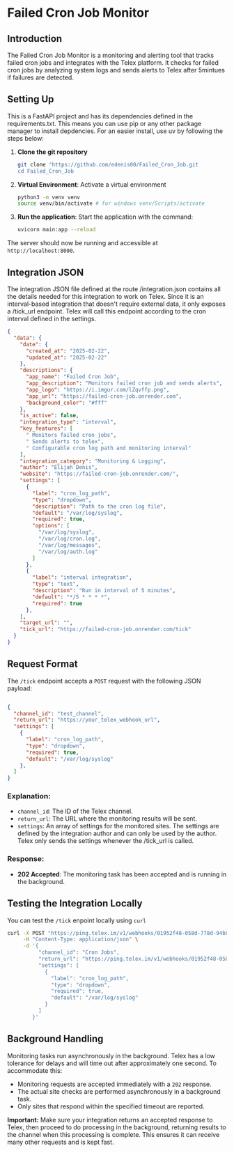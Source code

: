 # Failed Cron Job Monitor

## Introduction

The Failed Cron Job Monitor is a monitoring and alerting tool that tracks failed cron jobs and integrates with the Telex platform. It checks for failed cron jobs by analyzing system logs and sends alerts to Telex after 5mintues if failures are detected.

## Setting Up

This is a FastAPI project and has its dependencies defined in the requirements.txt. This means you can use pip or any other package manager to install depdencies. For an easier install, use uv by following the steps below:

1. **Clone the git repository**
    ```bash
    git clone "https://github.com/edenis00/Failed_Cron_Job.git
    cd Failed_Cron_Job
    ```

2. **Virtual Environment**: Activate a virtual environment
    ```bash
    python3 -m venv venv
    source venv/bin/activate # for windows venv/Scripts/activate
    ```

3. **Run the application**: Start the application with the command:
    ```bash
    uvicorn main:app --reload
    ```


The server should now be running and accessible at `http://localhost:8000`.

## Integration JSON

The integration JSON file defined at the route /integration.json contains all the details needed for this integration to work on Telex. Since it is an interval-based integration that doesn't require external data, it only exposes a /tick_url endpoint. Telex will call this endpoint according to the cron interval defined in the settings.

```json
{
  "data": {
    "date": {
      "created_at": "2025-02-22",
      "updated_at": "2025-02-22"
    },
    "descriptions": {
      "app_name": "Failed Cron Job",
      "app_description": "Monitors failed cron job and sends alerts",
      "app_logo": "https://i.imgur.com/lZqvffp.png",
      "app_url": "https://failed-cron-job.onrender.com",
      "background_color": "#fff"
    },
    "is_active": false,
    "integration_type": "interval",
    "key_features": [
      " Monitors failed cron jobs",
      " Sends alerts to telex",
      " Configurable cron log path and monitoring interval"
    ],
    "integration_category": "Monitoring & Logging",
    "author": "Elijah Denis",
    "website": "https://failed-cron-job.onrender.com/",
    "settings": [
      {
        "label": "cron_log_path",
        "type": "dropdown",
        "description": "Path to the cron log file",
        "default": "/var/log/syslog",
        "required": true,
        "options": [
          "/var/log/syslog",
          "/var/log/cron.log",
          "/var/log/messages",
          "/var/log/auth.log"
        ]
      },
      {
        "label": "interval integration",
        "type": "text",
        "description": "Run in interval of 5 minutes",
        "default": "*/5 * * * *",
        "required": true
      },
    ],
    "target_url": "",
    "tick_url": "https://failed-cron-job.onrender.com/tick"
  }
}
```

## Request Format

The `/tick` endpoint accepts a `POST` request with the following JSON payload:

```json

{
  "channel_id": "test_channel",
  "return_url": "https://your_telex_webhook_url",
  "settings": [
    {
      "label": "cron_log_path",
      "type": "dropdown",
      "required": true,
      "default": "/var/log/syslog"
    },
  ]
}

```

### Explanation:
- `channel_id`: The ID of the Telex channel.
- `return_url`: The URL where the monitoring results will be sent.
- `settings`: An array of settings for the monitored sites. The settings are defined by the integration author and can only be used by the author. Telex only sends the settings whenever the /tick_url is called.


### Response:
- **202 Accepted**: The monitoring task has been accepted and is running in the background.

## Testing the Integration Locally
You can test the `/tick` enpoint locally using `curl`

```bash
curl -X POST "https://ping.telex.im/v1/webhooks/01952f48-058d-778d-94b8-152bd25fbdf4" \
     -H "Content-Type: application/json" \
     -d '{
          "channel_id": "Cron Jobs",
          "return_url": "https://ping.telex.im/v1/webhooks/01952f48-058d-778d-94b8-152bd25fbdf4",
          "settings": [
            {
              "label": "cron_log_path",
              "type": "dropdown",
              "required": true,
              "default": "/var/log/syslog"
            }
          ]
        }'

```

## Background Handling

Monitoring tasks run asynchronously in the background. Telex has a low tolerance for delays and will time out after approximately one second. To accommodate this:

- Monitoring requests are accepted immediately with a `202` response.
- The actual site checks are performed asynchronously in a background task.
- Only sites that respond within the specified timeout are reported.

**Important:** Make sure your integration returns an accepted response to Telex, then proceed to do processing in the background, returning results to the channel when this processing is complete. This ensures it can receive many other requests and is kept fast.